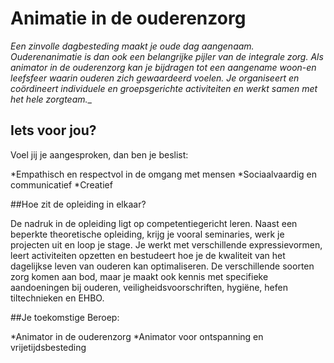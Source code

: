 # Animatie in de ouderenzorg

_Een zinvolle dagbesteding maakt je oude dag aangenaam. Ouderenanimatie is dan ook een belangrijke pijler van de integrale zorg. Als animator in de ouderenzorg kan je bijdragen tot een aangename woon-en leefsfeer waarin ouderen zich gewaardeerd voelen. Je organiseert en coördineert individuele en groepsgerichte activiteiten en werkt samen met het hele zorgteam.__

## Iets voor jou?

Voel jij je aangesproken, dan ben je beslist:

*Empathisch en respectvol in de omgang met mensen
*Sociaalvaardig en communicatief
*Creatief

##Hoe zit de opleiding in elkaar?

De nadruk in de opleiding ligt op competentiegericht leren. Naast een beperkte theoretische opleiding, krijg je vooral seminaries, werk je projecten uit en loop je stage. Je werkt met verschillende expressievormen, leert activiteiten opzetten en bestudeert hoe je de kwaliteit van het dagelijkse leven van ouderen kan optimaliseren. De verschillende soorten zorg komen aan bod, maar je maakt ook kennis met specifieke aandoeningen bij ouderen, veiligheidsvoorschriften, hygiëne, hefen tiltechnieken en EHBO.

##Je toekomstige Beroep:

*Animator in de ouderenzorg
*Animator voor ontspanning en vrijetijdsbesteding